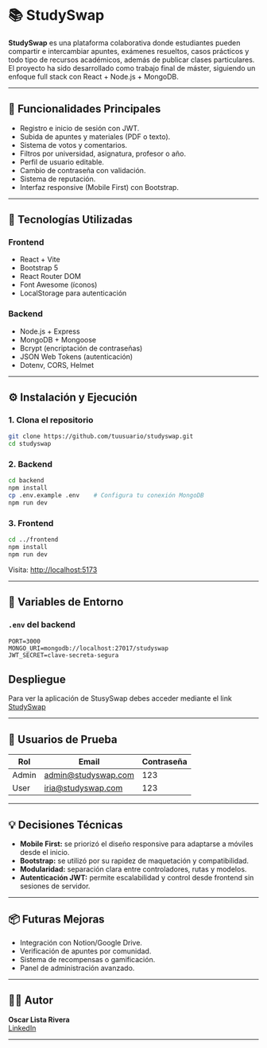 # 📚 StudySwap

**StudySwap** es una plataforma colaborativa donde estudiantes pueden compartir e intercambiar apuntes, exámenes resueltos, casos prácticos y todo tipo de recursos académicos, además de publicar clases particulares. El proyecto ha sido desarrollado como trabajo final de máster, siguiendo un enfoque full stack con React + Node.js + MongoDB.

---

## 🚀 Funcionalidades Principales

- Registro e inicio de sesión con JWT.
- Subida de apuntes y materiales (PDF o texto).
- Sistema de votos y comentarios.
- Filtros por universidad, asignatura, profesor o año.
- Perfil de usuario editable.
- Cambio de contraseña con validación.
- Sistema de reputación.
- Interfaz responsive (Mobile First) con Bootstrap.

---

## 🧰 Tecnologías Utilizadas

### Frontend
- React + Vite
- Bootstrap 5
- React Router DOM
- Font Awesome (íconos)
- LocalStorage para autenticación

### Backend
- Node.js + Express
- MongoDB + Mongoose
- Bcrypt (encriptación de contraseñas)
- JSON Web Tokens (autenticación)
- Dotenv, CORS, Helmet

---

## ⚙️ Instalación y Ejecución

### 1. Clona el repositorio
```bash
git clone https://github.com/tuusuario/studyswap.git
cd studyswap
```

### 2. Backend
```bash
cd backend
npm install
cp .env.example .env    # Configura tu conexión MongoDB
npm run dev
```

### 3. Frontend
```bash
cd ../frontend
npm install
npm run dev
```

Visita: [http://localhost:5173](http://localhost:5173)

---

## 🔐 Variables de Entorno

### `.env` del backend
```env
PORT=3000
MONGO_URI=mongodb://localhost:27017/studyswap
JWT_SECRET=clave-secreta-segura
```

## Despliegue

Para ver la aplicación de StusySwap debes acceder mediante el link [StudySwap](https://study-swap.vercel.app/)

---

## 👤 Usuarios de Prueba

| Rol   | Email                  | Contraseña |
|-------|------------------------|------------|
| Admin | admin@studyswap.com    | 123        |
| User  | iria@studyswap.com     | 123        |

---

## 💡 Decisiones Técnicas

- **Mobile First:** se priorizó el diseño responsive para adaptarse a móviles desde el inicio.
- **Bootstrap:** se utilizó por su rapidez de maquetación y compatibilidad.
- **Modularidad:** separación clara entre controladores, rutas y modelos.
- **Autenticación JWT:** permite escalabilidad y control desde frontend sin sesiones de servidor.

---

## 📦 Futuras Mejoras

- Integración con Notion/Google Drive.
- Verificación de apuntes por comunidad.
- Sistema de recompensas o gamificación.
- Panel de administración avanzado.

---

## 🧑‍💻 Autor

**Oscar Lista Rivera**  
[LinkedIn](https://www.linkedin.com/in/oscar-lista-rivera)

---
